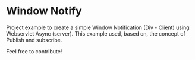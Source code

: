 # Window Notify

Project example to create a simple Window Notification (Div - Client) using Webservlet Async (server). 
This example used, based on, the concept of Publish and subscribe.

Feel free to contribute! 

